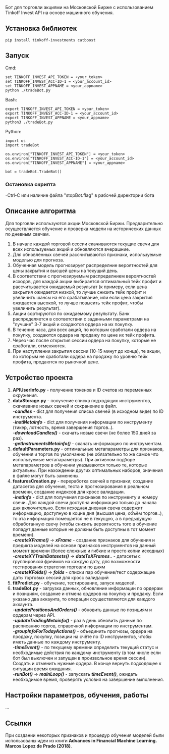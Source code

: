 Бот для торговли акциями на Московской Бирже с использованием Tinkoff Invest API на основе машинного обучения.

## Установка библиотек

```
pip install tinkoff-investments catboost
```

## Запуск

Cmd:
```
set TINKOFF_INVEST_API_TOKEN = ‹your_token>
set TINKOFF_INVEST_ACC-ID-1 = <your_account_id>
set TINKOFF_INVEST_APPNAME = <your_appname>
python ./tradeBot.py
```

Bash:
```
export TINKOFF_INVEST_API_TOKEN = <your_token>
export TINKOFF_INVEST_ACC-ID-1 = <your_account_id>
export TINKOFF_INVEST_APPNAME = <your_appname>
python3 ./tradeBot.py
```

Python:
```
import os
import tradeBot

os.environ["TINKOFF_INVEST_API_TOKEN"] = <your_token>
os.environ["TINKOFF_INVEST_ACC-ID-1"] = <your_account_id>
os.environ["TINKOFF_INVEST_APPNAME"] = <your_appname>

bot = tradeBot.TradeBot()
```

### Остановка скрипта

-Ctrl-C или наличие файла "stopBot.flag" в рабочей директории бота

## Описание алгоритма

Для торговли используются акции Московской Биржи.
Предварительно осуществляется обучение и проверка модели на исторических данных по дневным свечам.

1. В начале каждой торговой сессии скачиваются текущие свечи для всех используемых акций и обновляются вчерашние.
2. Для обновлённых свечей рассчитываются признаки, используемые моделью для прогноза.
3. Обученная модель прогнозирует распределние вероятностей для цены закрытия и высшей цены на текущий день.
4. В соответствии с прогнозируемым распределнием вероятностей исходов, для каждой акции выбирается оптимальный тейк профит и рассчитывается ожидаемый результат (к примеру, если цена закрытия ожидается низкой, то лучше снизить тейк профит и увеличить шансы на его срабатывание, или если цена закрытия ожидается высокой, то лучше повысить тейк профит, чтобы увеличить результат).
5. Акции сортируются по ожидаемому результату. Банк распределяется в соответствии с заданными параметрами на "лучшие" 3-7 акций и создаются ордера на их покупку.
6. В течение часа, для всех акций, по которым сработали ордера на покупку, создаются ордера на продажу по цене их тейк профита.
7. Через час после открытия сессии ордера на покупку, которые не сработали, отменяются.
8. При наступлении закрытия сессии (10-15 минут до конца), те акции, по которым не сработали ордера на продажу по уровню тейк профита, продаются по рыночной цене.

## Устройство проекта

1. **APIUserInfo.py** - получение токенов и ID счетов из переменных окружения.  
2. **dataStorage.py** - получение списка подходящих инструментов, скачивание новых свечей и сохранение в файл.  
-_**candles**_ - dict для получения списка свечей (в исходном виде) по ID инструмента.  
-_**instMetainfo**_ - dict для получения информации по инструменту (тикер, лотность, время завершения торгов..).  
-_**downloadCandles()**_ - скачать новые свечи (не более 150 дней за раз).  
-_**getInstrumentsMetainfo()**_ - скачать информацию по инструментам.  
3. **defaultParameters.py** - оптимальные метапараметры для признаков, обучения и торгов по умолчанию (не обязательно то же самое что используемые метапараметры). При активном подборе метапараметров в обучении указываются только те, которые актуальны. При нахождении других оптимальных наборов, значения в файле могут быть заменены.  
3. **featuresCreation.py** - переработка свечей в признаки; создание датасетов для обучения, теста и прогнозирования в реальном времени, создание индексов для кросс валидации.  
-_**instInfo**_ - dict для получения признаков по инструменту и номеру свечи. Для каждой свечи доступна информация только до начала дня включительно. Если исходная дневная свеча содержит информацию, доступную в коцне дня (высшая цена, объём торгов..), то эта информация помещается не в текущую, а в предыдущую обработанную свечу (чтобы снизить вероятность того в обучение попадут данные которые не должны быть доступны в тот момент времени).  
-_**createXFrame()**_ -> _**xFrame**_ - создание признаков для обучения и предикта моделей на основе признаков инструментов на данный момент времени (более сложные и гибкие и просто копии исходных)  
-_**createXYTrainDatasets()**_ -> _**dateToXFrames**_.. - датасеты с группировкой фреймов на каждую дату, для возможности тестирования стратегии торговли по дням  
-_**createKFolds()**_ -> _**folds**_ - списки пар обучение/тест содержащие даты торговых сессий для кросс валидаций  
4. **fitPredict.py** - обучение, тестирование, запуск моделей.  
5. **tradeBot.py** - загрузка данных, обновление информации по ордерам и позициям, создание и отмена ордеров на покупку и продажу. Если указано два аккаунта, то операции осуществляются для каждого аккаунта.  
-_**updatePositionsAndOrders()**_ - обновить данные по позициям и ордерам через API.  
-_**updateTradingMetainfo()**_ - раз в день обновить данные по расписанию торгов, справочной информации по инструментам.  
-_**groupInfoForTodayActions()**_ - объединить прогнозы, ордера на продажу, покупку, позиции на счёте по ID инструментов, чтобы иметь данные по каждому инструменту.  
-_**timeEvent()**_ - по текущему времени определить текущий статус и необходимые действия по каждому инструменту (в том числе если бот был выключен и запущен в произвольное время сессии). Создать и отменить нужные ордера. В конце вернуть подходящее к ситуации время ожидания.  
-_**runBot()**_ -> _**mainLoop()**_ - запускать _**timeEvent()**_, ожидать необходимое время, проверять условия на завершение выполнения.  

## Настройки параметров, обучения, работы

...

## Ссылки

При создании некоторых признаков и процедур обучения моделей были использованы идеи из книги **Advances in Financial Machine Learning. Marcos Lopez de Prado (2018)**.
